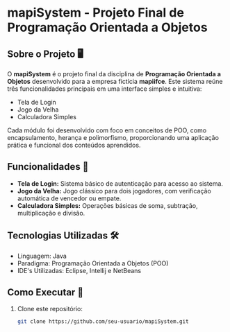 # mapiSystem - Projeto Final de Programação Orientada a Objetos

## Sobre o Projeto 🖥️

O **mapiSystem** é o projeto final da disciplina de **Programação Orientada a Objetos** desenvolvido para a empresa fictícia **mapiifce**. Este sistema reúne três funcionalidades principais em uma interface simples e intuitiva:

- Tela de Login 
- Jogo da Velha
- Calculadora Simples

Cada módulo foi desenvolvido com foco em conceitos de POO, como encapsulamento, herança e polimorfismo, proporcionando uma aplicação prática e funcional dos conteúdos aprendidos.

## Funcionalidades 🚀

- **Tela de Login:** Sistema básico de autenticação para acesso ao sistema.
- **Jogo da Velha:** Jogo clássico para dois jogadores, com verificação automática de vencedor ou empate.
- **Calculadora Simples:** Operações básicas de soma, subtração, multiplicação e divisão.

## Tecnologias Utilizadas 🛠️

- Linguagem: Java
- Paradigma: Programação Orientada a Objetos (POO)
- IDE's Utilizadas: Eclipse, Intellij e NetBeans

## Como Executar 🏃

1. Clone este repositório:
   ```bash
   git clone https://github.com/seu-usuario/mapiSystem.git
